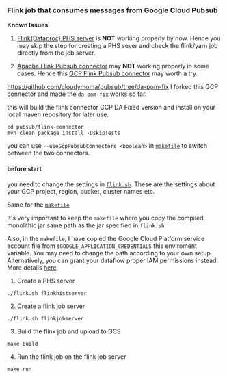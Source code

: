 ### Flink job that consumes messages from Google Cloud Pubsub

**Known Issues**:

1. [Flink(Dataproc) PHS server](https://github.com/cloudymoma/pubsub-flink/blob/main/flink.sh#L64-L67) is **NOT** working properly by now. Hence you may skip the step for creating a PHS sever and check the flink/yarn job directly from the job server.

2. [Apache Flink Pubsub connector](https://nightlies.apache.org/flink/flink-docs-master/docs/connectors/datastream/pubsub/) may **NOT** working properly in some cases. Hence this [GCP Flink Pubsub connector](https://github.com/GoogleCloudPlatform/pubsub) may worth a try.

https://github.com/cloudymoma/pubsub/tree/da-pom-fix I forked this GCP connector and made the `da-pom-fix` works so far.

this will build the flink connector GCP DA Fixed version and install on your local maven repository for later use.

```shell
cd pubsub/flink-connector
mvn clean package install -DskipTests
```

you can use `--useGcpPubsubConnectors <boolean>` in [`makefile`](https://github.com/cloudymoma/pubsub-flink/blob/main/makefile#L20) to switch between the two connectors.

#### before start

you need to change the settings in [`flink.sh`](https://github.com/cloudymoma/pubsub-flink/blob/main/flink.sh#L5-L26). These are the settings about your GCP project, region, bucket, cluster names etc.

Same for the [`makefile`](https://github.com/cloudymoma/pubsub-flink/blob/main/flink.sh#L5-L26)

It's very important to keep the `makefile` where you copy the compiled monolithic jar same path as the jar specified in `flink.sh`

Also, in the `makefile`, I have copied the Google Cloud Platform service account file from `$GOOGLE_APPLICATION_CREDENTIALS` this enviroment variable. You may need to change the path according to your own setup. Alternatively, you can grant your dataflow proper IAM permissions instead. More details [here](https://cloud.google.com/dataflow/docs/concepts/security-and-permissions#permissions)

1. Create a PHS server

```shell
./flink.sh flinkhistserver
```

2. Create a flink job server
```shell
./flink.sh flinkjobserver
```

3. Build the flink job and upload to GCS
```shell
make build
```

4. Run the flink job on the flink job server
```shell
make run
```
